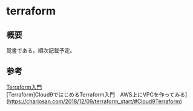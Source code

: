 # terraform

## 概要
覚書である。順次記載予定。

## 参考
[Terraform入門](https://qiita.com/str416yb/items/b6e8ec00448425647b78)  
[Terraform]Cloud9ではじめるTerraform入門　AWS上にVPCを作ってみる](https://chariosan.com/2018/12/09/terraform_start/#Cloud9Terraform)
